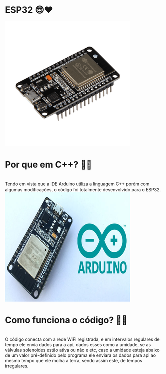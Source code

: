 # ESP32 😎❤

<img src="esp32Img.png"  width="400" height="400"/>

<br>

# Por que em C++? 🤔👀
<br>
Tendo em vista que a IDE Arduino utiliza a linguagem C++ porém com algumas modificações, o código foi totalmente desenvolvido para o ESP32.

<img src="espArduino.jpg"  width="400" height="350"/>

<br>

# Como funciona o código? 📐🤨
<br>
O código conecta com a rede WiFi registrada, e em intervalos regulares de tempo ele envia dados para a api, dados esses como a umidade, se as válvulas solenoides estão ativa ou não e etc, caso a umidade esteja abaixo de um valor pré-definido pelo programa ele enviara os dados para api ao mesmo tempo que ele molha a terra, sendo assim este, de tempos irregulares.
